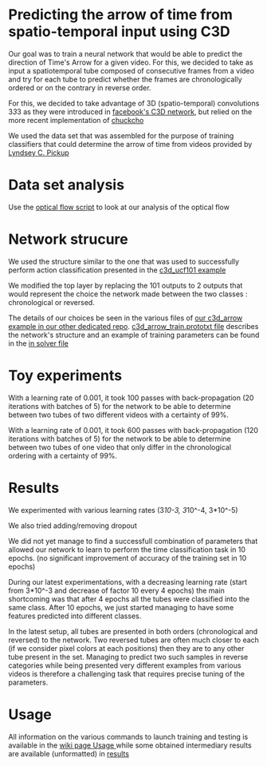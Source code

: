 Predicting the arrow of time from spatio-temporal input using C3D
=================================================================

Our goal was to train a neural network that would be able to predict the direction of Time's Arrow for a given video.
For this, we decided to take as input a spatiotemporal tube composed of consecutive frames from a video and try for each tube to predict whether the frames are chronologically ordered or on the contrary in reverse order.

For this, we decided to take advantage of  3D (spatio-temporal) convolutions 3*3*3 as they were introduced in [facebook's C3D network](https://github.com/facebook/C3D/), but relied on the more recent implementation of [chuckcho](https://github.com/chuckcho/video-caffe)

We used the data set that was assembled for the purpose of training classifiers that could determine the arrow of time from videos provided by [Lyndsey C. Pickup](http://www.robots.ox.ac.uk/~vgg/data/arrow/)

# Data set analysis

Use the [optical flow script](https://github.com/hassony2/time-arrow-c3d-text-generation/blob/master/estimateOpticalFlows.m) to look at our analysis of the optical flow

# Network strucure

We used the structure similar to the one that was used to successfully perform action classification presented in the [c3d_ucf101 example](https://github.com/chuckcho/video-caffe/tree/master/examples/c3d_ucf101)

We  modified the top layer by replacing the 101 outputs to 2 outputs that would represent the choice the network made between the two classes : chronological or reversed.

The details of our choices be seen in the various files of [our c3d_arrow example in our other dedicated repo](https://github.com/hassony2/time-arrow-c3d/tree/master/examples/c3d_arrow). [c3d_arrow_train.prototxt file](https://github.com/hassony2/time-arrow-c3d/blob/master/examples/c3d_arrow/c3d_arrow_train.prototxt)  describes the network's structure and an example of training parameters  can be found in the [in solver file](https://github.com/hassony2/time-arrow-c3d/blob/master/examples/c3d_arrow/c3d_arrow_solver.prototxt)

# Toy experiments

With a learning rate of 0.001, it took 100 passes with back-propagation (20 iterations with batches of 5) for the network to be able to determine between two tubes of two different videos with a certainty of 99%.

With a learning rate of 0.001, it took 600 passes with back-propagation (120 iterations with batches of 5) for the network to be able to determine between two tubes of one video that only differ in the chronological ordering with a certainty of 99%.

# Results

We experimented with various learning rates (3*10-3, 3*10^-4, 3*10^-5)

We also tried adding/removing dropout

We did not yet manage to find a successfull combination of parameters that allowed our network to learn to perform the time classification task in 10 epochs. (no significant improvement of accuracy of the training set in 10 epochs)

During our latest experimentations, with a decreasing learning rate (start from 3*10^-3 and decrease of factor 10 every 4 epochs) the main shortcoming was that after 4 epochs all the tubes were classified into the same class.
After 10 epochs, we just started managing to have some features predicted into different classes. 

In the latest setup, all tubes are presented in both orders (chronological and reversed) to the network. Two reversed tubes are often much closer to each 
(if we consider pixel colors at each positions) then they are to any other tube present in the set. 
Managing to predict two such samples in reverse categories while being presented very different examples from various videos is therefore a challenging task
that requires precise tuning of the parameters.

# Usage

All information on the various commands to launch training and testing is available in the [wiki page Usage ](https://github.com/hassony2/time-arrow-c3d-text-generation/wiki/Usage)
while some obtained intermediary results are available (unformatted) in [results](https://github.com/hassony2/time-arrow-c3d-text-generation/wiki/Results)

